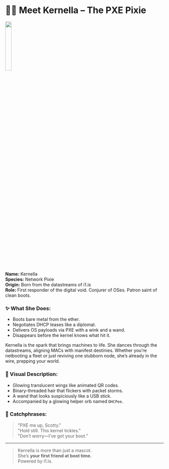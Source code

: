 # 🧚‍♀️ Meet Kernella – The PXE Pixie

<image src="./kernella.png" style="width: 20%" />

**Name:** Kernella  
**Species:** Network Pixie  
**Origin:** Born from the datastreams of i1.is  
**Role:** First responder of the digital void. Conjurer of OSes. Patron saint of clean boots.

### ✨ What She Does:

- Boots bare metal from the ether.
- Negotiates DHCP leases like a diplomat.
- Delivers OS payloads via PXE with a wink and a wand.
- Disappears before the kernel knows what hit it.

Kernella is the spark that brings machines to life. She dances through the datastreams, aligning MACs with manifest destinies. Whether you’re netbooting a fleet or just reviving one stubborn node, she’s already in the wire, prepping your world.

### 🎨 Visual Description:

- Glowing translucent wings like animated QR codes.
- Binary-threaded hair that flickers with packet storms.
- A wand that looks suspiciously like a USB stick.
- Accompanied by a glowing helper orb named `DHCPee`.

### 🔮 Catchphrases:
> "PXE me up, Scotty."  
> "Hold still. This kernel tickles."  
> "Don’t worry—I’ve got your boot."

---

> Kernella is more than just a mascot.  
> She’s **your first friend at boot time.**  
> Powered by i1.is.